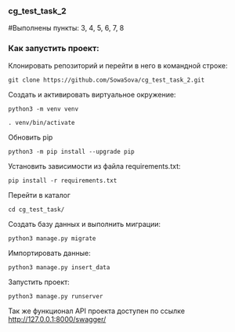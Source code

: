 ### cg_test_task_2

#Выполнены пункты: 3, 4, 5, 6, 7, 8

### Как запустить проект:

Клонировать репозиторий и перейти в него в командной строке:
```
git clone https://github.com/SowaSova/cg_test_task_2.git
```

Cоздать и активировать виртуальное окружение:
```
python3 -m venv venv
```
```
. venv/bin/activate
```

Обновить pip
```
python3 -m pip install --upgrade pip
```

Установить зависимости из файла requirements.txt:
```
pip install -r requirements.txt
```

Перейти в каталог
```
cd cg_test_task/
```
Создать базу данных и выполнить миграции:
```
python3 manage.py migrate
```

Импортировать данные:
```
python3 manage.py insert_data
```

Запустить проект:
```
python3 manage.py runserver
```

Так же функционал API проекта доступен по ссылке
http://127.0.0.1:8000/swagger/
